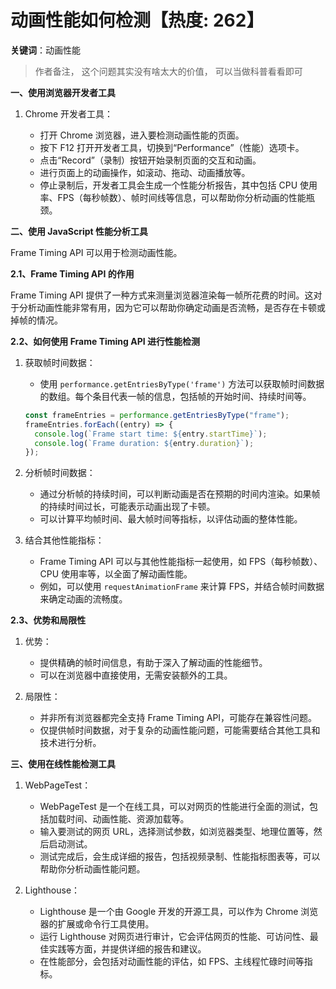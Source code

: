 # 动画性能如何检测【热度: 262】

**关键词**：动画性能

> 作者备注， 这个问题其实没有啥太大的价值， 可以当做科普看看即可

**一、使用浏览器开发者工具**

1. Chrome 开发者工具：

   - 打开 Chrome 浏览器，进入要检测动画性能的页面。
   - 按下 F12 打开开发者工具，切换到“Performance”（性能）选项卡。
   - 点击“Record”（录制）按钮开始录制页面的交互和动画。
   - 进行页面上的动画操作，如滚动、拖动、动画播放等。
   - 停止录制后，开发者工具会生成一个性能分析报告，其中包括 CPU 使用率、FPS（每秒帧数）、帧时间线等信息，可以帮助你分析动画的性能瓶颈。


**二、使用 JavaScript 性能分析工具**

Frame Timing API 可以用于检测动画性能。

**2.1、Frame Timing API 的作用**

Frame Timing API 提供了一种方式来测量浏览器渲染每一帧所花费的时间。这对于分析动画性能非常有用，因为它可以帮助你确定动画是否流畅，是否存在卡顿或掉帧的情况。

**2.2、如何使用 Frame Timing API 进行性能检测**

1. 获取帧时间数据：

   - 使用 `performance.getEntriesByType('frame')` 方法可以获取帧时间数据的数组。每个条目代表一帧的信息，包括帧的开始时间、持续时间等。

   ```javascript
   const frameEntries = performance.getEntriesByType("frame");
   frameEntries.forEach((entry) => {
     console.log(`Frame start time: ${entry.startTime}`);
     console.log(`Frame duration: ${entry.duration}`);
   });
   ```

2. 分析帧时间数据：

   - 通过分析帧的持续时间，可以判断动画是否在预期的时间内渲染。如果帧的持续时间过长，可能表示动画出现了卡顿。
   - 可以计算平均帧时间、最大帧时间等指标，以评估动画的整体性能。

3. 结合其他性能指标：
   - Frame Timing API 可以与其他性能指标一起使用，如 FPS（每秒帧数）、CPU 使用率等，以全面了解动画性能。
   - 例如，可以使用 `requestAnimationFrame` 来计算 FPS，并结合帧时间数据来确定动画的流畅度。

**2.3、优势和局限性**

1. 优势：

   - 提供精确的帧时间信息，有助于深入了解动画的性能细节。
   - 可以在浏览器中直接使用，无需安装额外的工具。

2. 局限性：
   - 并非所有浏览器都完全支持 Frame Timing API，可能存在兼容性问题。
   - 仅提供帧时间数据，对于复杂的动画性能问题，可能需要结合其他工具和技术进行分析。

**三、使用在线性能检测工具**

1. WebPageTest：

   - WebPageTest 是一个在线工具，可以对网页的性能进行全面的测试，包括加载时间、动画性能、资源加载等。
   - 输入要测试的网页 URL，选择测试参数，如浏览器类型、地理位置等，然后启动测试。
   - 测试完成后，会生成详细的报告，包括视频录制、性能指标图表等，可以帮助你分析动画性能问题。

2. Lighthouse：
   - Lighthouse 是一个由 Google 开发的开源工具，可以作为 Chrome 浏览器的扩展或命令行工具使用。
   - 运行 Lighthouse 对网页进行审计，它会评估网页的性能、可访问性、最佳实践等方面，并提供详细的报告和建议。
   - 在性能部分，会包括对动画性能的评估，如 FPS、主线程忙碌时间等指标。